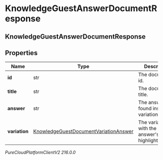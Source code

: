 # KnowledgeGuestAnswerDocumentResponse

## KnowledgeGuestAnswerDocumentResponse

## Properties

|Name | Type | Description | Notes|
|------------ | ------------- | ------------- | -------------|
| **id** | str | The document id. | [optional] |
| **title** | str | The document title. | [optional] |
| **answer** | str | The answer found inside a variationContent. | [optional] |
| **variation** | [KnowledgeGuestDocumentVariationAnswer](KnowledgeGuestDocumentVariationAnswer) | The variation with the answer&#39;s highlight data. | [optional] |



_PureCloudPlatformClientV2 216.0.0_
